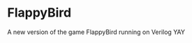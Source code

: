 # FlappyBird
A new version of the game FlappyBird running on Verilog
 YAY
<div style="max-width: 500px;" id="_giphy_l0MYDS7YUlT3V2yl2"></div><script>var _giphy = _giphy || []; _giphy.push({id: "l0MYDS7YUlT3V2yl2",w: 270, h: 480, clickthrough_url: "https://giphy.com/gifs/l0MYDS7YUlT3V2yl2"});var g = document.createElement("script"); g.type = "text/javascript"; g.async = true;g.src = ("https:" == document.location.protocol ? "https://" : "http://") + "giphy.com/static/js/widgets/embed.js";var s = document.getElementsByTagName("script")[0]; s.parentNode.insertBefore(g, s);</script>

